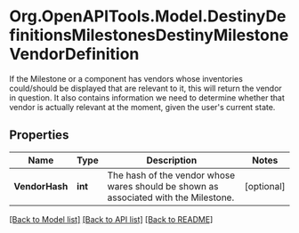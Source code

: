 # Org.OpenAPITools.Model.DestinyDefinitionsMilestonesDestinyMilestoneVendorDefinition
If the Milestone or a component has vendors whose inventories could/should be displayed that are relevant to it, this will return the vendor in question.   It also contains information we need to determine whether that vendor is actually relevant at the moment, given the user's current state.

## Properties

Name | Type | Description | Notes
------------ | ------------- | ------------- | -------------
**VendorHash** | **int** | The hash of the vendor whose wares should be shown as associated with the Milestone. | [optional] 

[[Back to Model list]](../README.md#documentation-for-models) [[Back to API list]](../README.md#documentation-for-api-endpoints) [[Back to README]](../README.md)

